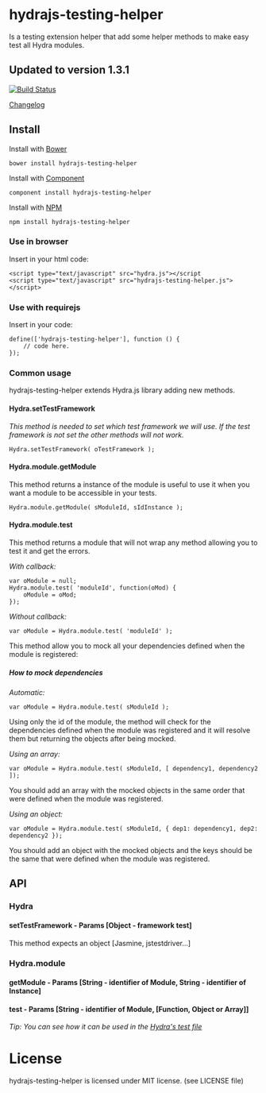 # hydrajs-testing-helper

Is a testing extension helper that add some helper methods to make easy test all Hydra modules.

## Updated to version 1.3.1

[![Build Status](https://travis-ci.org/HydraJS/hydrajs-testing-helper.png)](https://travis-ci.org/HydraJS/hydrajs-testing-helper)

[Changelog](https://raw.github.com/HydraJS/hydrajs-testing-helper/master/changelog.txt)

## Install

Install with [Bower](http://bower.io)

    bower install hydrajs-testing-helper

Install with [Component](http://component.io)

    component install hydrajs-testing-helper

Install with [NPM](http://npmjs.org)

    npm install hydrajs-testing-helper

### Use in browser

Insert in your html code:

	<script type="text/javascript" src="hydra.js"></script
	<script type="text/javascript" src="hydrajs-testing-helper.js"></script>

### Use with requirejs

Insert in your code:

    define(['hydrajs-testing-helper'], function () {
        // code here.
    });


### Common usage

hydrajs-testing-helper extends Hydra.js library adding new methods.

#### Hydra.setTestFramework

*This method is needed to set which test framework we will use. If the test framework is not set the other methods will not work.*

	Hydra.setTestFramework( oTestFramework );

#### Hydra.module.getModule

This method returns a instance of the module is useful to use it when you want a module to be accessible in your tests.

	Hydra.module.getModule( sModuleId, sIdInstance );

#### Hydra.module.test

This method returns a module that will not wrap any method allowing you to test it and get the errors.

*With callback:*

	var oModule = null;
	Hydra.module.test( 'moduleId', function(oMod) {
		oModule = oMod;
	});

*Without callback:*

	var oModule = Hydra.module.test( 'moduleId' );

This method allow you to mock all your dependencies defined when the module is registered:
##### How to mock dependencies

*Automatic:*

	var oModule = Hydra.module.test( sModuleId );

Using only the id of the module, the method will check for the dependencies defined when the module was registered and it will resolve them but returning the objects after being mocked.

*Using an array:*

	var oModule = Hydra.module.test( sModuleId, [ dependency1, dependency2 ]);

You should add an array with the mocked objects in the same order that were defined when the module was registered.

*Using an object:*

	var oModule = Hydra.module.test( sModuleId, { dep1: dependency1, dep2: dependency2 });

You should add an object with the mocked objects and the keys should be the same that were defined when the module was registered.



## API
### Hydra
#### setTestFramework - Params [Object - framework test]
This method expects an object [Jasmine, jstestdriver...]

### Hydra.module
#### getModule - Params [String - identifier of Module, String - identifier of Instance]
#### test - Params [String - identifier of Module, [Function, Object or Array]]

*Tip: You can see how it can be used in the [Hydra's test file](https://github.com/HydraJS/HydraJS/blob/master/test/Hydra.js)*

# License
hydrajs-testing-helper is licensed under MIT license. (see LICENSE file)